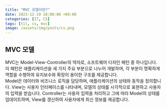 ```yaml
---
title: "MVC 모델이란?"
date: 2023-12-19 18:00:00 +09:00
categories: [IT, CS]
tags: [til, cs, mvc]
image: /assets/img/posts/cs.png
---
```


## MVC 모델
MVC는 Model-View-Controller의 약자로, 소프트웨어 디자인 패턴 중 하나입니다. 이 패턴은 애플리케이션을 세 가지 주요 부분으로 나누어 개발하며, 각 부분이 명확하게 역할을 수행하여 유지보수와 확장이 용이한 구조를 제공합니다.      
Model은 데이터와 비즈니스 로직을 담당하며, 애플리케이션의 상태와 동작을 정의합니다. View는 사용자 인터페이스를 나타내며, 모델의 상태를 시각적으로 표현하고 사용자의 입력을 받습니다. Controller는 사용자 입력을 처리하고 그에 따라 Model의 상태를 업데이트하며, View를 갱신하여 사용자에게 최신 정보를 제공합니다.
